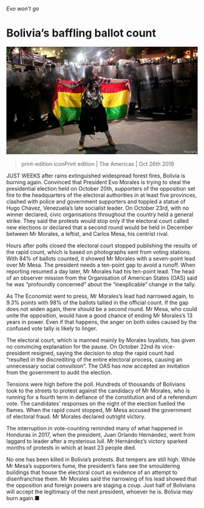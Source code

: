 ###### Evo won’t go

# Bolivia’s baffling ballot count 

![image](images/20191026_amp504.jpg) 

> print-edition iconPrint edition | The Americas | Oct 26th 2019 

JUST WEEKS after rains extinguished widespread forest fires, Bolivia is burning again. Convinced that President Evo Morales is trying to steal the presidential election held on October 20th, supporters of the opposition set fire to the headquarters of the electoral authorities in at least five provinces, clashed with police and government supporters and toppled a statue of Hugo Chávez, Venezuela’s late socialist leader. On October 23rd, with no winner declared, civic organisations throughout the country held a general strike. They said the protests would stop only if the electoral court called new elections or declared that a second round would be held in December between Mr Morales, a leftist, and Carlos Mesa, his centrist rival. 

Hours after polls closed the electoral court stopped publishing the results of the rapid count, which is based on photographs sent from voting stations. With 84% of ballots counted, it showed Mr Morales with a seven-point lead over Mr Mesa. The president needs a ten-point gap to avoid a runoff. When reporting resumed a day later, Mr Morales had his ten-point lead. The head of an observer mission from the Organisation of American States (OAS) said he was “profoundly concerned” about the “inexplicable” change in the tally. 

As The Economist went to press, Mr Morales’s lead had narrowed again, to 9.3% points with 98% of the ballots tallied in the official count. If the gap does not widen again, there should be a second round. Mr Mesa, who could unite the opposition, would have a good chance of ending Mr Morales’s 13 years in power. Even if that happens, the anger on both sides caused by the confused vote tally is likely to linger. 

The electoral court, which is manned mainly by Morales loyalists, has given no convincing explanation for the pause. On October 22nd its vice-president resigned, saying the decision to stop the rapid count had “resulted in the discrediting of the entire electoral process, causing an unnecessary social convulsion”. The OAS has now accepted an invitation from the government to audit the election. 

Tensions were high before the poll. Hundreds of thousands of Bolivians took to the streets to protest against the candidacy of Mr Morales, who is running for a fourth term in defiance of the constitution and of a referendum vote. The candidates’ responses on the night of the election fuelled the flames. When the rapid count stopped, Mr Mesa accused the government of electoral fraud. Mr Morales declared outright victory. 

The interruption in vote-counting reminded many of what happened in Honduras in 2017, when the president, Juan Orlando Hernández, went from laggard to leader after a mysterious lull. Mr Hernández’s victory sparked months of protests in which at least 23 people died. 

No one has been killed in Bolivia’s protests. But tempers are still high. While Mr Mesa’s supporters fume, the president’s fans see the smouldering buildings that house the electoral court as evidence of an attempt to disenfranchise them. Mr Morales said the narrowing of his lead showed that the opposition and foreign powers are staging a coup. Just half of Bolivians will accept the legitimacy of the next president, whoever he is. Bolivia may burn again.■ 


